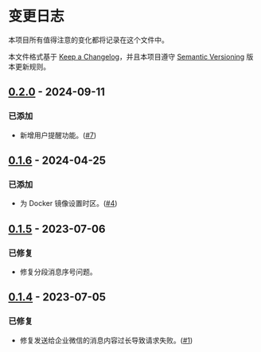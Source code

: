 # 变更日志

本项目所有值得注意的变化都将记录在这个文件中。

本文件格式基于 [Keep a Changelog](https://keepachangelog.com/zh-CN/)，并且本项目遵守 [Semantic Versioning](https://semver.org/lang/zh-CN/) 版本更新规则。

## [0.2.0](https://github.com/rea1shane/a2w/compare/0.1.6...0.2.0) - 2024-09-11

### 已添加

- 新增用户提醒功能。([#7](https://github.com/rea1shane/a2w/pull/7))

## [0.1.6](https://github.com/rea1shane/a2w/compare/0.1.5...0.1.6) - 2024-04-25

### 已添加

- 为 Docker 镜像设置时区。([#4](https://github.com/rea1shane/a2w/issues/4))

## [0.1.5](https://github.com/rea1shane/a2w/compare/0.1.4...0.1.5) - 2023-07-06

### 已修复

- 修复分段消息序号问题。

## [0.1.4](https://github.com/rea1shane/a2w/compare/0.1.3...0.1.4) - 2023-07-05

### 已修复

- 修复发送给企业微信的消息内容过长导致请求失败。([#1](https://github.com/rea1shane/a2w/issues/1))
